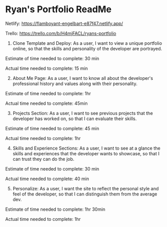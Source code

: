 # Ryan's Portfolio ReadMe

Netlify: https://flamboyant-engelbart-e87f47.netlify.app/

Trello: https://trello.com/b/H4mjFACL/ryans-portfolio

1. Clone Template and Deploy: As a user, I want to view a unique portfolio online, so that the skills and personality of the developer are portrayed.

Estimate of time needed to complete: 30 min

Actual time needed to complete: 15 min

2. About Me Page: As a user, I want to know all about the developer's professional history and values along with their personality.

Estimate of time needed to complete: 1hr

Actual time needed to complete: 45min

3. Projects Section: As a user, I want to see previous projects that the developer has worked on, so that I can evaluate their skills.

Estimate of time needed to complete: 45 min

Actual time needed to complete: 1hr

4. Skills and Experience Sections: As a user, I want to see at a glance the skills and experiences that the developer wants to showcase, so that I can trust they can do the job.

Estimate of time needed to complete: 30 min

Actual time needed to complete: 40 min

5. Personalize: As a user, I want the site to reflect the personal style and feel of the developer, so that I can distinguish them from the average dev.

Estimate of time needed to complete: 1hr 30min

Actual time needed to complete: 1hr